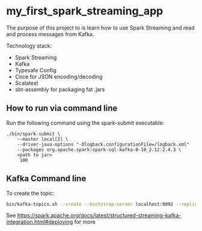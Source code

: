 # my_first_spark_streaming_app

The purpose of this project to is learn how to use Spark Streaming and read and process messages from Kafka. 

Technology stack: 
- Spark Streaming 
- Kafka 
- Typesafe Config 
- Circe for JSON encoding/decoding
- Scalatest
- sbt-assembly for packaging fat .jars

## How to run via command line

Run the following command using the spark-submit executable:

```
./bin/spark-submit \
    --master local[2] \
    --driver-java-options "-Dlogback.configurationFile=/logback.xml"
    --packages org.apache.spark:spark-sql-kafka-0-10_2.12:2.4.3 \
    <path to jar>
     100
```

## Kafka Command line 

To create the topic:

```bash
bin/kafka-topics.sh --create --bootstrap-server localhost:9092 --replication-factor 1 --partitions 1 --topic someTopic
``` 

See https://spark.apache.org/docs/latest/structured-streaming-kafka-integration.html#deploying for more